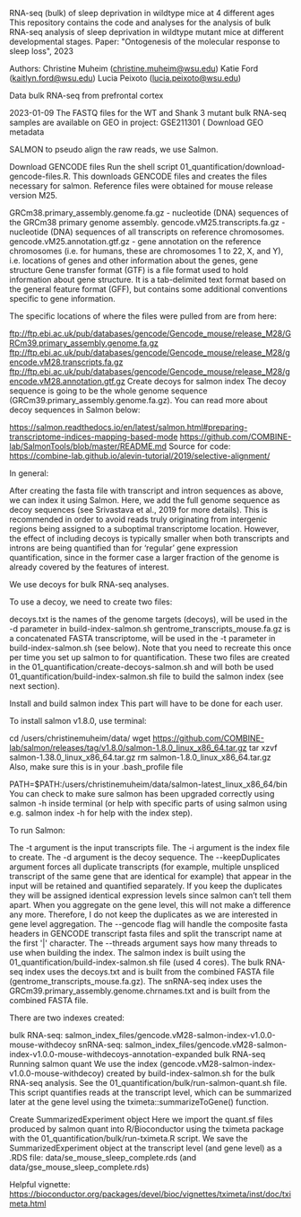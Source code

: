 RNA-seq (bulk) of sleep deprivation in wildtype mice at 4 different ages
This repository contains the code and analyses for the analysis of bulk RNA-seq analysis of sleep deprivation in wildtype mutant mice at different developmental stages.
Paper: "Ontogenesis of the molecular response to sleep loss", 2023

Authors:
Christine Muheim (christine.muheim@wsu.edu)
Katie Ford (kaitlyn.ford@wsu.edu)
Lucia Peixoto (lucia.peixoto@wsu.edu)


Data
bulk RNA-seq from prefrontal cortex

2023-01-09 The FASTQ files for the WT and Shank 3 mutant bulk RNA-seq samples are available on GEO in project: GSE211301 (
Download GEO metadata

SALMON 
to pseudo align the raw reads, we use Salmon. 



Download GENCODE files
Run the shell script 01_quantification/download-gencode-files.R. This downloads GENCODE files and creates the files necessary for salmon. Reference files were obtained for mouse release version M25.

GRCm38.primary_assembly.genome.fa.gz - nucleotide (DNA) sequences of the GRCm38 primary genome assembly.
gencode.vM25.transcripts.fa.gz - nucleotide (DNA) sequences of all transcripts on reference chromosomes.
gencode.vM25.annotation.gtf.gz - gene annotation on the reference chromosomes (i.e. for humans, these are chromosomes 1 to 22, X, and Y), i.e. locations of genes and other information about the genes, gene structure
Gene transfer format (GTF) is a file format used to hold information about gene structure. It is a tab-delimited text format based on the general feature format (GFF), but contains some additional conventions specific to gene information.

The specific locations of where the files were pulled from are from here:

ftp://ftp.ebi.ac.uk/pub/databases/gencode/Gencode_mouse/release_M28/GRCm39.primary_assembly.genome.fa.gz
ftp://ftp.ebi.ac.uk/pub/databases/gencode/Gencode_mouse/release_M28/gencode.vM28.transcripts.fa.gz
ftp://ftp.ebi.ac.uk/pub/databases/gencode/Gencode_mouse/release_M28/gencode.vM28.annotation.gtf.gz
Create decoys for salmon index
The decoy sequence is going to be the whole genome sequence (GRCm39.primary_assembly.genome.fa.gz). You can read more about decoy sequences in Salmon below:

https://salmon.readthedocs.io/en/latest/salmon.html#preparing-transcriptome-indices-mapping-based-mode
https://github.com/COMBINE-lab/SalmonTools/blob/master/README.md
Source for code: https://combine-lab.github.io/alevin-tutorial/2019/selective-alignment/

In general:

After creating the fasta file with transcript and intron sequences as above, we can index it using Salmon. Here, we add the full genome sequence as decoy sequences (see Srivastava et al., 2019 for more details). This is recommended in order to avoid reads truly originating from intergenic regions being assigned to a suboptimal transcriptome location. However, the effect of including decoys is typically smaller when both transcripts and introns are being quantified than for ‘regular’ gene expression quantification, since in the former case a larger fraction of the genome is already covered by the features of interest.

We use decoys for bulk RNA-seq analyses.

To use a decoy, we need to create two files:

decoys.txt is the names of the genome targets (decoys), will be used in the -d parameter in build-index-salmon.sh
gentrome_transcripts_mouse.fa.gz is a concatenated FASTA transcriptome, will be used in the -t parameter in build-index-salmon.sh (see below). Note that you need to recreate this once per time you set up salmon to for quantification.
These two files are created in the 01_quantification/create-decoys-salmon.sh and will both be used 01_quantification/build-index-salmon.sh file to build the salmon index (see next section).

Install and build salmon index
This part will have to be done for each user. 

To install salmon v1.8.0, use terminal:

cd /users/christinemuheim/data/
wget https://github.com/COMBINE-lab/salmon/releases/tag/v1.8.0/salmon-1.8.0_linux_x86_64.tar.gz
tar xzvf salmon-1.38.0_linux_x86_64.tar.gz
rm salmon-1.8.0_linux_x86_64.tar.gz
Also, make sure this is in your .bash_profile file

PATH=$PATH:/users/christinemuheim/data/salmon-latest_linux_x86_64/bin
You can check to make sure salmon has been upgraded correctly using salmon -h inside terminal (or help with specific parts of using salmon using e.g. salmon index -h for help with the index step).

To run Salmon:

The -t argument is the input transcripts file.
The -i argument is the index file to create.
The -d argument is the decoy sequence.
The --keepDuplicates argument forces all duplicate transcripts (for example, multiple unspliced transcript of the same gene that are identical for example) that appear in the input will be retained and quantified separately. If you keep the duplicates they will be assigned identical expression levels since salmon can’t tell them apart. When you aggregate on the gene level, this will not make a difference any more. Therefore, I do not keep the duplicates as we are interested in gene level aggregation.
The --gencode flag will handle the composite fasta headers in GENCODE transcript fasta files and split the transcript name at the first '|' character.
The --threads argument says how many threads to use when building the index.
The salmon index is built using the 01_quantification/build-index-salmon.sh file (used 4 cores). The bulk RNA-seq index uses the decoys.txt and is built from the combined FASTA file (gentrome_transcripts_mouse.fa.gz). The snRNA-seq index uses the GRCm39.primary_assembly.genome.chrnames.txt and is built from the combined FASTA file.

There are two indexes created:

bulk RNA-seq: salmon_index_files/gencode.vM28-salmon-index-v1.0.0-mouse-withdecoy
snRNA-seq: salmon_index_files/gencode.vM28-salmon-index-v1.0.0-mouse-withdecoys-annotation-expanded
bulk RNA-seq
Running salmon quant
We use the index (gencode.vM28-salmon-index-v1.0.0-mouse-withdecoy) created by build-index-salmon.sh for the bulk RNA-seq analysis. See the 01_quantification/bulk/run-salmon-quant.sh file. This script quantifies reads at the transcript level, which can be summarized later at the gene level using the tximeta::summarizeToGene() function.

Create SummarizedExperiment object
Here we import the quant.sf files produced by salmon quant into R/Bioconductor using the tximeta package with the 01_quantification/bulk/run-tximeta.R script. We save the SummarizedExperiment object at the transcript level (and gene level) as a .RDS file: data/se_mouse_sleep_complete.rds (and data/gse_mouse_sleep_complete.rds)

Helpful vignette: https://bioconductor.org/packages/devel/bioc/vignettes/tximeta/inst/doc/tximeta.html
